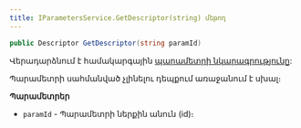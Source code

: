 ```yaml
---
title: IParametersService.GetDescriptor(string) մեթոդ
---
```


```c#
public Descriptor GetDescriptor(string paramId)
```

Վերադարձնում է համակարգային [պարամետրի նկարագրությունը](../../types/Descriptor.md):

Պարամետրի սահմանված չլինելու դեպքում առաջանում է սխալ։

**Պարամետրեր**

* `paramId` - Պարամետրի ներքին անուն (id)։
